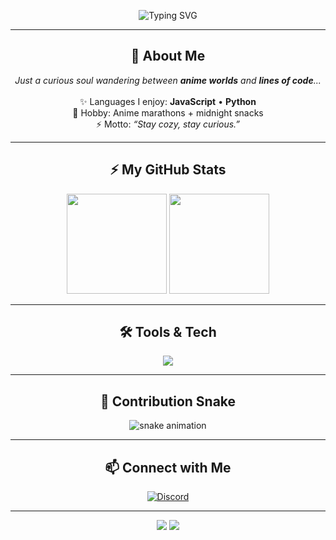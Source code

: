 <p align="center">
  <img src="https://readme-typing-svg.herokuapp.com?font=Fira+Code&pause=800&color=FF00FF&center=true&vCenter=true&width=435&lines=Hi+there!+I'm+Ha+Thu+%F0%9F%92%9C;Tech+with+a+touch+of+cuteness+%7E;Building+fun+stuff+with+JS+%26+Python;Anime+%2B+Coding+%3D+My+vibe" alt="Typing SVG" />
</p>

---

<h2 align="center">🌌 About Me</h2>

<p align="center">
  <i>Just a curious soul wandering between <b>anime worlds</b> and <b>lines of code</b>...</i><br><br>
  ✨ Languages I enjoy: <b>JavaScript</b> • <b>Python</b> <br>
  🍜 Hobby: Anime marathons + midnight snacks <br>
  ⚡ Motto: <i>“Stay cozy, stay curious.”</i>
</p>

---

<h2 align="center">⚡ My GitHub Stats</h2>

<p align="center">
  <img height="160em" src="https://github-readme-stats.vercel.app/api?username=HaThuDangIu&show_icons=true&theme=radical&hide_border=true&title_color=FF00FF&icon_color=9370DB&text_color=c9d1d9&bg_color=0,000000,1a1a1a" />
  <img height="160em" src="https://github-readme-stats.vercel.app/api/top-langs/?username=HaThuDangIu&layout=compact&theme=radical&hide_border=true&title_color=FF00FF&text_color=c9d1d9&bg_color=0,000000,1a1a1a" />
</p>

---

<h2 align="center">🛠️ Tools & Tech</h2>

<p align="center">
  <img src="https://skillicons.dev/icons?i=js,python,vscode,linux,git,github&theme=dark" />
</p>

---

<h2 align="center">🐍 Contribution Snake</h2>

<p align="center">
  <img src="https://raw.githubusercontent.com/HaThuDangIu/HaThuDangIu/output/github-contribution-grid-snake-dark.svg" alt="snake animation"/>
</p>

---

<h2 align="center">📫 Connect with Me</h2>

<p align="center">
  <a href="https://discord.com/users/harryhathu._.">
    <img src="https://img.shields.io/badge/Discord-harryhathu.__.-7289DA?style=for-the-badge&logo=discord&logoColor=white" alt="Discord"/>
  </a>
</p>

---

<p align="center">
  <img src="https://komarev.com/ghpvc/?username=HaThuDangIu&label=Profile%20views&color=FF00FF&style=flat-square" />
  <img src="https://img.shields.io/badge/Made%20with-%E2%9D%A4%20by%20HaThu-FF00FF?style=flat-square"/>
</p>
